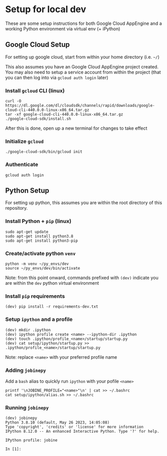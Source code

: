 # Setup for local dev

These are some setup instructions for both Google Cloud AppEngine and a working Python environment via virtual env (+ iPython)

## Google Cloud Setup
For setting up google cloud, start from within your home directory (i.e. `~/`)

This also assumes you have an Google Cloud AppEngine project created. You may also need to setup a service account from within the project (that you can then log into via `gcloud auth login` later)

### Install `gcloud` CLI (linux)
```
curl -O https://dl.google.com/dl/cloudsdk/channels/rapid/downloads/google-cloud-cli-440.0.0-linux-x86_64.tar.gz
tar -xf google-cloud-cli-440.0.0-linux-x86_64.tar.gz
./google-cloud-sdk/install.sh
```
After this is done, open up a new terminal for changes to take effect
### Initialize `gcloud`
```
./google-cloud-sdk/bin/gcloud init
```
### Authenticate
```
gcloud auth login
```


## Python Setup
For setting up python, this assumes you are within the root directory of this repository.
### Install Python + `pip` (linux)
```
sudo apt-get update
sudo apt-get install python3.8
sudo apt-get install python3-pip
```

### Create/activate python `venv`
```
python -m venv ~/py_envs/dev
source ~/py_envs/dev/bin/activate
```
Note: from this point onward, commands prefixed with `(dev)` indicate you are within the `dev` python virtual environment

### Install `pip` requirements
```
(dev) pip install -r requirements-dev.txt
```

### Setup `ipython` and a profile
```
(dev) mkdir .ipython
(dev) ipython profile create <name> --ipython-dir .ipython
(dev) touch .ipython/profile_<name>/startup/startup.py
(dev) cat setup/ipython/startup.py >> .ipython/profile_<name>/startup/startup.py
```
Note: replace `<name>` with your preferred profile name

### Adding `jobinepy`
Add a `bash` alias to quickly run `ipython` with your pofile `<name>`
```
printf '\nJOBINE_PROFILE="<name>"\n' | cat >> ~/.bashrc
cat setup/ipython/alias.sh >> ~/.bashrc
```

### Running `jobinepy`
```
(dev) jobinepy
Python 3.8.10 (default, May 26 2023, 14:05:08)
Type 'copyright', 'credits' or 'license' for more information
IPython 8.12.0 -- An enhanced Interactive Python. Type '?' for help.

IPython profile: jobine

In [1]:
```
